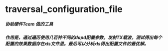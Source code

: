 # traversal_configuration_file
##### 协助硬件Team 做的工具
##### 作用是，通过遍历使用几百种不同的dapd配置参数，发射TX载波，测试得出每个配置的效果数据存在xls文件里。最后可以分析xls得出配置文件的最优解。
